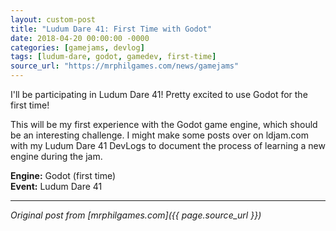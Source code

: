 ```yaml
---
layout: custom-post
title: "Ludum Dare 41: First Time with Godot"
date: 2018-04-20 00:00:00 -0000
categories: [gamejams, devlog]
tags: [ludum-dare, godot, gamedev, first-time]
source_url: "https://mrphilgames.com/news/gamejams"
---
```


I'll be participating in Ludum Dare 41! Pretty excited to use Godot for the first time!

This will be my first experience with the Godot game engine, which should be an interesting challenge. I might make some posts over on ldjam.com with my Ludum Dare 41 DevLogs to document the process of learning a new engine during the jam.

**Engine:** Godot (first time)  
**Event:** Ludum Dare 41

---
*Original post from [mrphilgames.com]({{ page.source_url }})*